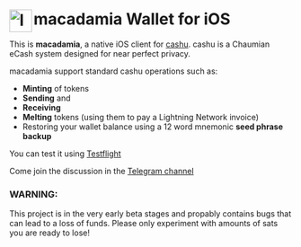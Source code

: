 # macadamia Wallet for iOS <img align="left" width="40" height="40" src="https://cypherbase.cc/images/logo_w256.png" alt="logo">


This is __macadamia__, a native iOS client for [cashu](https://github.com/cashubtc).
cashu is a Chaumian eCash system designed for near perfect privacy.

macadamia support standard cashu operations such as:
- __Minting__ of tokens
- __Sending__ and 
- __Receiving__
- __Melting__ tokens (using them to pay a Lightning Network invoice) 
- Restoring your wallet balance using a 12 word mnemonic __seed phrase backup__


You can test it using [Testflight](https://testflight.apple.com/join/RMU6PaRu)

Come join the discussion in the [Telegram channel](https://t.me/macadamiawallet)

### WARNING: 
This project is in the very early beta stages and propably contains bugs that can lead to a loss of funds. 
Please only experiment with amounts of sats you are ready to lose!

